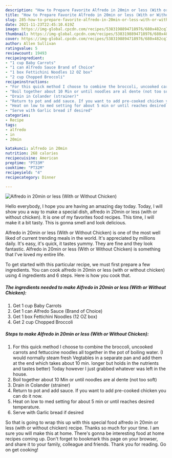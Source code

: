 ```yaml
---
description: "How to Prepare Favorite Alfredo in 20min or less (With or Without Chicken)"
title: "How to Prepare Favorite Alfredo in 20min or less (With or Without Chicken)"
slug: 285-how-to-prepare-favorite-alfredo-in-20min-or-less-with-or-without-chicken
date: 2021-11-23T22:45:10.619Z
image: https://img-global.cpcdn.com/recipes/5383198894718976/680x482cq70/alfredo-in-20min-or-less-with-or-without-chicken-recipe-main-photo.jpg
thumbnail: https://img-global.cpcdn.com/recipes/5383198894718976/680x482cq70/alfredo-in-20min-or-less-with-or-without-chicken-recipe-main-photo.jpg
cover: https://img-global.cpcdn.com/recipes/5383198894718976/680x482cq70/alfredo-in-20min-or-less-with-or-without-chicken-recipe-main-photo.jpg
author: Allen Sullivan
ratingvalue: 5
reviewcount: 19493
recipeingredient:
- "1 cup Baby Carrots"
- "1 can Alfredo Sauce Brand of Choice"
- "1 box Fettichini Noodles 12 OZ box"
- "2 cup Chopped Broccoli"
recipeinstructions:
- "For this quick method I choose to combine the broccoli, uncooked carrots and fettuccine noodles all together in the pot of boiling water.     (I would normally steam fresh Vegtables in a separate pan and add them at the end which takes about 10 min. longer but holds in the nutrients and tastes better) Today however I just grabbed whatever was left in the house."
- "Boil together about 10 Min or until noodles are al dente (not too soft)"
- "Drain in Colander (strainer)"
- "Return to pot and add sauce. If you want to add pre-cooked chicken you can do it now."
- "Heat on low to med setting for about 5 min or until reaches desired temperature."
- "Serve with Garlic bread if desired"
categories:
- Recipe
tags:
- alfredo
- in
- 20min

katakunci: alfredo in 20min 
nutrition: 268 calories
recipecuisine: American
preptime: "PT33M"
cooktime: "PT32M"
recipeyield: "4"
recipecategory: Dinner

---
```



![Alfredo in 20min or less (With or Without Chicken)](https://img-global.cpcdn.com/recipes/5383198894718976/680x482cq70/alfredo-in-20min-or-less-with-or-without-chicken-recipe-main-photo.jpg)

Hello everybody, I hope you are having an amazing day today. Today, I will show you a way to make a special dish, alfredo in 20min or less (with or without chicken). It is one of my favorites food recipes. This time, I will make it a bit tasty. This is gonna smell and look delicious.



Alfredo in 20min or less (With or Without Chicken) is one of the most well liked of current trending meals in the world. It's appreciated by millions daily. It's easy, it's quick, it tastes yummy. They are fine and they look fantastic. Alfredo in 20min or less (With or Without Chicken) is something that I've loved my entire life.


To get started with this particular recipe, we must first prepare a few ingredients. You can cook alfredo in 20min or less (with or without chicken) using 4 ingredients and 6 steps. Here is how you cook that.

<!--inarticleads1-->

##### The ingredients needed to make Alfredo in 20min or less (With or Without Chicken):

1. Get 1 cup Baby Carrots
1. Get 1 can Alfredo Sauce (Brand of Choice)
1. Get 1 box Fettichini Noodles (12 OZ box)
1. Get 2 cup Chopped Broccoli




<!--inarticleads2-->

##### Steps to make Alfredo in 20min or less (With or Without Chicken):

1. For this quick method I choose to combine the broccoli, uncooked carrots and fettuccine noodles all together in the pot of boiling water.     (I would normally steam fresh Vegtables in a separate pan and add them at the end which takes about 10 min. longer but holds in the nutrients and tastes better) Today however I just grabbed whatever was left in the house.
1. Boil together about 10 Min or until noodles are al dente (not too soft)
1. Drain in Colander (strainer)
1. Return to pot and add sauce. If you want to add pre-cooked chicken you can do it now.
1. Heat on low to med setting for about 5 min or until reaches desired temperature.
1. Serve with Garlic bread if desired




So that is going to wrap this up with this special food alfredo in 20min or less (with or without chicken) recipe. Thanks so much for your time. I am sure you will make this at home. There's gonna be interesting food at home recipes coming up. Don't forget to bookmark this page on your browser, and share it to your family, colleague and friends. Thank you for reading. Go on get cooking!
